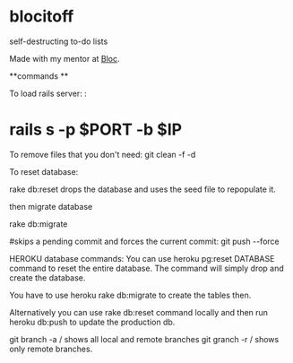# blocitoff
self-destructing to-do lists

Made with my mentor at [Bloc](http://bloc.io).


**commands **

To load rails server: :
# rails s -p $PORT -b $IP

To remove files that you don't need:
git clean -f -d

To reset database:

rake db:reset drops the database and uses the seed file to repopulate it.

then migrate database

rake db:migrate

#skips a pending commit and forces the current commit:
git push --force

HEROKU database commands:
You can use heroku pg:reset DATABASE command to reset the entire database. The command will simply drop and create the database.

You have to use heroku rake db:migrate to create the tables then.

Alternatively you can use rake db:reset command locally and then run heroku db:push to update the production db.

git branch -a / shows all local and remote branches
git granch -r / shows only remote branches.